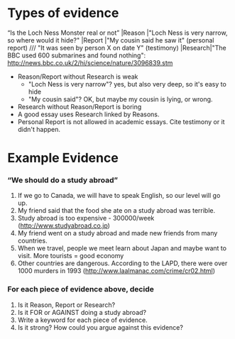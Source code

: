 # Types of evidence
“Is the Loch Ness Monster real or not”
|Reason 	|"Loch Ness is very narrow, so where would it hide?"
|Report 	|"My cousin said he saw it" (personal report) /// "It was seen by person X on date Y" (testimony)
|Research|"The BBC used 600 submarines and found nothing": http://news.bbc.co.uk/2/hi/science/nature/3096839.stm
	
* Reason/Report without Research is weak
    * "Loch Ness is very narrow"? yes, but also very deep, so it's easy to hide
    * "My cousin said"? OK, but maybe my cousin is lying, or wrong.
* Research without Reason/Report is boring
* A good essay uses Research linked by Reasons. 
* Personal Report is not allowed in academic essays. Cite testimony or it didn't happen.

	
# Example Evidence
### “We should do a study abroad”
1. If we go to Canada, we will have to speak English, so our level will go up.     
2. My friend said that the food she ate on a study abroad was terrible.
3. Study abroad is too expensive - 300000/week (http://www.studyabroad.co.jp)
4. My friend went on a study abroad and made new friends from many countries.
5. When we travel, people we meet learn about Japan and maybe want to visit. More tourists = good economy
6. Other countries are dangerous. According to the LAPD, there were over 1000 murders in 1993 (http://www.laalmanac.com/crime/cr02.html)
	
### For each piece of evidence above, decide
1. Is it Reason, Report or Research? 
2. Is it FOR or AGAINST doing a study abroad?
3. Write a keyword for each piece of evidence.
4. Is it strong? How could you argue against this evidence?